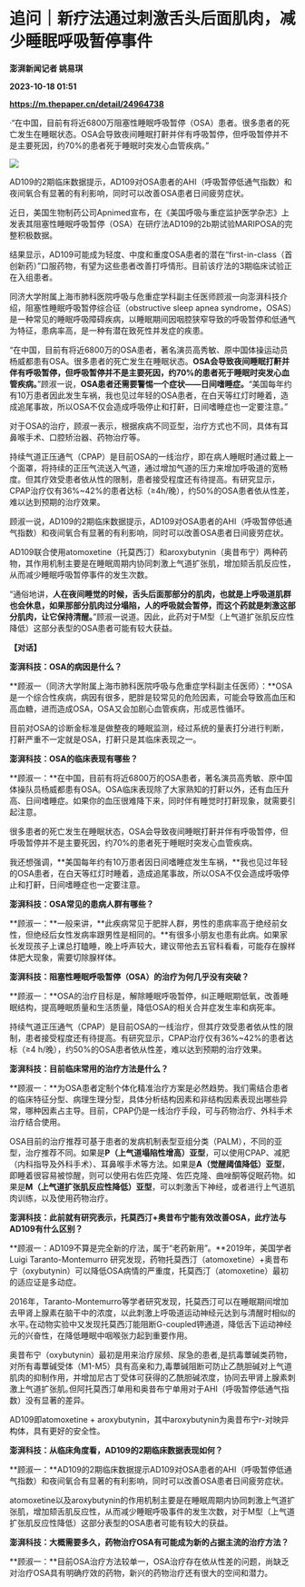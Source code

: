 # 追问｜新疗法通过刺激舌头后面肌肉，减少睡眠呼吸暂停事件
**澎湃新闻记者 姚易琪**

**2023-10-18 01:51**

**https://m.thepaper.cn/detail/24964738**

·“在中国，目前有将近6800万阻塞性睡眠呼吸暂停（OSA）患者。很多患者的死亡发生在睡眠状态。OSA会导致夜间睡眠打鼾并伴有呼吸暂停，但呼吸暂停并不是主要死因，约70%的患者死于睡眠时突发心血管疾病。”

![](https://imagecloud.thepaper.cn/thepaper/image/274/570/636.jpg)

AD109的2期临床数据提示，AD109对OSA患者的AHI（呼吸暂停低通气指数）和夜间氧合有显著的有利影响，同时可以改善OSA患者日间疲劳症状。

近日，美国生物制药公司Apnimed宣布，在《美国呼吸与重症监护医学杂志》上发表其阻塞性睡眠呼吸暂停（OSA）在研疗法AD109的2b期试验MARIPOSA的完整积极数据。

结果显示，AD109可能成为轻度、中度和重度OSA患者的潜在“first-in-class（首创新药）”口服药物，有望为这些患者改善打呼情形。目前该疗法的3期临床试验正在入组患者。

同济大学附属上海市肺科医院呼吸与危重症学科副主任医师顾淑一向澎湃科技介绍，阻塞性睡眠呼吸暂停综合征（obstructive sleep apnea syndrome，OSAS）是一种常见的睡眠呼吸障碍疾病，以睡眠期间因咽腔狭窄导致的呼吸暂停和低通气为特征，患病率高，是一种有潜在致死性并发症的疾患。

“在中国，目前有将近6800万的OSA患者，著名演员高秀敏、原中国体操运动员杨威都患有OSA。很多患者的死亡发生在睡眠状态。**OSA会导致夜间睡眠打鼾并伴有呼吸暂停，但呼吸暂停并不是主要死因，约70%的患者死于睡眠时突发心血管疾病。**”顾淑一说，**OSA患者还需要警惕一个症状——日间嗜睡症。**“美国每年约有10万患者因此发生车祸，我也见过年轻的OSA患者，在白天等红灯时睡着，造成追尾事故，所以OSA不仅会造成呼吸停止和打鼾，日间嗜睡症也一定要注意。”

对于OSA的治疗，顾淑一表示，根据疾病不同亚型，治疗方式也不同，具体有耳鼻喉手术、口腔矫治器、药物治疗等。

持续气道正压通气（CPAP）是目前OSA的一线治疗，即在病人睡眠时通过戴上一个面罩，将持续的正压气流送入气道，通过增加气道的压力来增加呼吸道的宽畅度。但其疗效受患者依从性的限制，患者接受程度还有待提高。有研究显示，CPAP治疗仅有36%~42%的患者达标（≥4h/晚），约50%的OSA患者依从性差，难以达到预期的治疗效果。

顾淑一说，AD109的2期临床数据提示，AD109对OSA患者的AHI（呼吸暂停低通气指数）和夜间氧合有显著的有利影响，同时可以改善OSA患者日间疲劳症状。

AD109联合使用atomoxetine（托莫西汀）和aroxybutynin（奥昔布宁）两种药物，其作用机制主要是在睡眠周期内协同刺激上气道扩张肌，增加颏舌肌反应性，从而减少睡眠呼吸暂停事件的发生次数。

“通俗地讲，**人在夜间睡觉的时候，舌头后面那部分的肌肉，也就是上呼吸道肌群也会休息，如果那部分肌肉过分塌陷，人的呼吸就会暂停，而这个药就是刺激这部分肌肉，让它保持清醒。**”顾淑一说道。因此，此药对于M型（上气道扩张肌反应性降低）这部分表型的OSA患者可能有较大获益。

**【对话】**

**澎湃科技：OSA的病因是什么？**

**顾淑一（同济大学附属上海市肺科医院呼吸与危重症学科副主任医师）：**OSA是一个综合性疾病，病因有很多，肥胖是较常见的危险因素，可能会导致高血压和高血糖，进而造成OSA，OSA又会加剧心血管疾病，形成恶性循环。

目前对OSA的诊断金标准是做整夜的睡眠监测，经过系统的量表打分进行判断，打鼾严重不一定就是OSA，打鼾只是其临床表现之一。

**澎湃科技：OSA的临床表现有哪些？**

**顾淑一：**在中国，目前有将近6800万的OSA患者，著名演员高秀敏、原中国体操队员杨威都患有OSA。OSA临床表现除了大家熟知的打鼾以外，还有血压升高、日间嗜睡症。如果你的血压很难降下来，同时伴有睡觉时打鼾现象，就需要引起注意。

很多患者的死亡发生在睡眠状态，OSA会导致夜间睡眠打鼾并伴有呼吸暂停，但呼吸暂停并不是主要死因，约70%的患者死于睡眠时突发心血管疾病。

我还想强调，**美国每年约有10万患者因日间嗜睡症发生车祸，**我也见过年轻的OSA患者，在白天等红灯时睡着，造成追尾事故，所以OSA不仅会造成呼吸停止和打鼾，日间嗜睡症也一定要注意。

**澎湃科技：OSA常见的患病人群有哪些？**

**顾淑一：**一般来讲，**此疾病常见于肥胖人群，男性的患病率高于绝经前女性，但绝经后女性发病率跟男性是相同的。**有很多小朋友也患有此病。如果家长发现孩子上课总打瞌睡，晚上呼声较大，建议带他去五官科看看，可能存在腺样体肥大现象，需要切除腺样体。

**澎湃科技：阻塞性睡眠呼吸暂停（OSA）的治疗为何几乎没有突破？**

**顾淑一：**OSA的治疗目标是，解除睡眠呼吸暂停，纠正睡眠期低氧，改善睡眠结构，提高睡眠质量和生活质量，降低OSA的相关合并症发生率和病死率。

持续气道正压通气（CPAP）是目前OSA的一线治疗，但其疗效受患者依从性的限制，患者接受程度还有待提高。有研究显示，CPAP治疗仅有36%~42%的患者达标（≥4 h/晚），约50%的OSA患者依从性差，难以达到预期的治疗效果。

**澎湃科技：目前临床常用的治疗方法是什么？**

**顾淑一：**为OSA患者定制个体化精准治疗方案是必然趋势。我们需结合患者的临床特征分型、病理生理分型，具体分析结构因素和非结构因素表现出哪些异常，哪种因素占主导。目前，CPAP仍是一线治疗手段，可与药物治疗、外科手术治疗结合使用。

OSA目前的治疗推荐可基于患者的发病机制表型亚组分类（PALM），不同的亚型，治疗推荐不同。如果是**P（上气道塌陷性增高）亚型**，可以使用CPAP、减肥（内科指导及外科手术）、耳鼻喉手术等方法。如果是**A（觉醒阈值降低）亚型**，即睡着很容易被惊醒，则可以使用右佐匹克隆、佐匹克隆、曲唑酮等促眠药物。如果是**M（上气道扩张肌反应性降低）亚型**，可以刺激舌下神经，或者进行上气道肌肉训练，以及使用药物治疗。

**澎湃科技：此前就有研究表示，托莫西汀+奥昔布宁能有效改善OSA，此疗法与AD109有什么区别？**

**顾淑一：AD109不算是完全新的疗法，属于“老药新用”。**2019年，美国学者Luigi Taranto-Montemurro 研究发现，药物托莫西汀（atomoxetine）+奥昔布宁（oxybutynin）可以降低OSA病情的严重度，托莫西汀（atomoxetine）最初的适应证是多动症｡

2016年，Taranto-Montemurro等学者研究发现，托莫西汀可以在睡眠期间增加去甲肾上腺素在脑干中的浓度，以此刺激上呼吸道运动神经元达到与清醒时相似的水平｡在动物实验中又发现托莫西汀能阻断G-coupled钾通道，降低舌下运动神经元的兴奋性，在降低睡眠中咽喉张力起到重要作用｡

奥昔布宁（oxybutynin）最初是用来治疗尿频、尿急的患者,是抗毒蕈碱类药物，对所有毒蕈碱受体（M1-M5）具有高亲和力,毒蕈碱阻断可防止乙酰胆碱对上气道肌肉的抑制作用，并增加尼古丁受体可获得的乙酰胆碱浓度，协同去甲肾上腺素刺激上气道扩张肌｡但阿托莫西汀单用和奥昔布宁单用对于AHI（呼吸暂停低通气指数）没有显著的差异｡

AD109即atomoxetine + aroxybutynin，其中aroxybutynin为奥昔布宁r-对映异构体，具有更好的安全性。

**澎湃科技：从临床角度看，AD109的2期临床数据表现如何？**

**顾淑一：**AD109的2期临床数据提示AD109对OSA患者的AHI（呼吸暂停低通气指数）和夜间氧合有显著的有利影响，同时可以改善OSA患者日间疲劳症状。

atomoxetine以及aroxybutynin的作用机制主要是在睡眠周期内协同刺激上气道扩张肌，增加颏舌肌反应性，从而减少睡眠呼吸事件的发生次数，对于M型（上气道扩张肌反应性降低）这部分表型的OSA患者可能有较大的获益。

**澎湃科技：大概需要多久，药物治疗OSA有可能成为新的占据主流的治疗方法？**

**顾淑一：**目前OSA治疗方法较单一，OSA治疗存在依从性差的问题，尚缺乏对治疗OSA具有明确疗效的药物，新兴的药物治疗还有很大的空间和潜力。